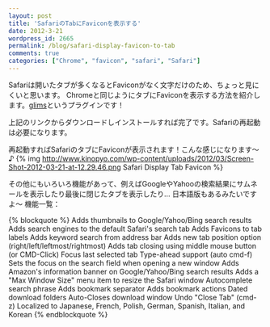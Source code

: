 ```yaml
---
layout: post
title: 'SafariのTabにFaviconを表示する'
date: 2012-3-21
wordpress_id: 2665
permalink: /blog/safari-display-favicon-to-tab
comments: true
categories: ["Chrome", "favicon", "safari", "Safari"]
---
```

Safariは開いたタブが多くなるとFaviconがなく文字だけのため、ちょっと見にくいと思います。
Chromeと同じようにタブにFaviconを表示する方法を紹介します。[glims](http://www.machangout.com)というプラグインです！

上記のリンクからダウンロードしインストールすれば完了です。Safariの再起動は必要になります。

再起動すればSafariのタブにFaviconが表示されます！こんな感じになります〜♪
{% img http://www.kinopyo.com/wp-content/uploads/2012/03/Screen-Shot-2012-03-21-at-12.29.46.png Safari Display Tab Favicon %}

その他にもいろいろ機能があって、例えばGoogleやYahooの検索結果にサムネールを表示したり最後に閉じたタブを表示したり…
日本語版もあるみたいですよ〜
機能一覧：

{% blockquote  %}
Adds thumbnails to Google/Yahoo/Bing search results
Adds search engines to the default Safari's search tab
Adds Favicons to tab labels
Adds keyword search from address bar
Adds new tab position option (right/left/leftmost/rightmost)
Adds tab closing using middle mouse button (or CMD-Click)
Focus last selected tab
Type-ahead support (auto cmd-f)
Sets the focus on the search field when opening a new window
Adds Amazon's information banner on Google/Yahoo/Bing search results
Adds a "Max Window Size" menu item to resize the Safari window
Autocomplete search phrase
Adds bookmark separator
Adds bookmark actions
Dated download folders
Auto-Closes download window
Undo "Close Tab" (cmd-z)
Localized to Japanese, French, Polish, German, Spanish, Italian, and Korean
{% endblockquote %}
